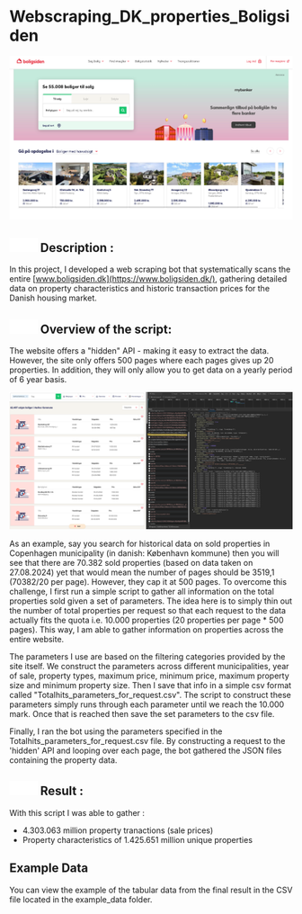 # Webscraping_DK_properties_Boligsiden

![Boligsiden Front page](frontpage.PNG)

## <img src="markdown_icons/info_icon.svg" alt="Info Icon" width="50" height="25"> Description : 
In this project, I developed a web scraping bot that systematically scans the entire [www.boligsiden.dk](https://www.boligsiden.dk/), gathering detailed data on property characteristics and historic transaction prices for the Danish housing market. 

## <img src="markdown_icons/code.svg" alt="Info Icon" width="50" height="25"> Overview of the script:
The website offers a "hidden" API - making it easy to extract the data. However, the site only offers 500 pages where each pages gives up 20 properties. In addition, they will only allow you to get data on a yearly period of 6 year basis. 

![The "hidden" API](hidden_api.PNG)

As an example, say you search for historical data on sold properties in Copenhagen municipality (in danish: København kommune) then you will see that there are 70.382 sold properties (based on data taken on 27.08.2024) yet that would mean the number of pages should be 3519,1 (70382/20 per page). However, they cap it at 500 pages. To overcome this challenge, I first run a simple script to gather all information on the total properties sold given a set of parameters. The idea here is to simply thin out the number of total properties per request so that each request to the data actually fits the quota i.e. 10.000 properties
(20 properties per page * 500 pages). This way, I am able to gather information on properties across the entire website. 

The parameters I use are based on the filtering categories provided by the site itself. We construct the parameters across different municipalities, year of sale, property types, maximum price, minimum price, maximum property size and minimum property size. Then I save that info in a simple csv format called "Totalhits_parameters_for_request.csv". The script to construct these parameters simply runs through each parameter until we reach the 10.000 mark. Once that is reached then save the set parameters to the csv file. 

Finally, I ran the bot using the parameters specified in the Totalhits_parameters_for_request.csv file. By constructing a request to the 'hidden' API and looping over each page, the bot gathered the JSON files containing the property data.

## <img src="markdown_icons/result.svg" alt="Info Icon" width="50" height="25"> Result : 
With this script I was able to gather :
* 4.303.063 million property tranactions (sale prices)
* Property characteristics of 1.425.651 million unique properties

## Example Data

You can view the example of the tabular data from the final result in the CSV file located in the example_data folder.
